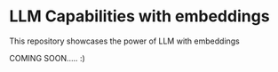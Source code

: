 # LLM Capabilities with embeddings
This repository showcases the power of LLM with embeddings

COMING SOON..... :)
